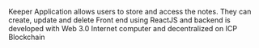Keeper Application allows users to store and access the notes. They can create, update and delete
Front end using ReactJS and backend is developed with Web 3.0 Internet computer and decentralized on ICP Blockchain
